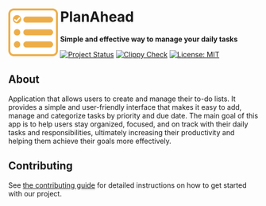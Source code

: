 <div align="left">
  <img title="plan_ahead" src="./assets/icon.svg" align="left" width="100" style="padding-right: 0.5ch">
  <h1>PlanAhead</h1>
  <p><strong>Simple and effective way to manage your daily tasks</strong></p>
</div>

[![Project Status](https://www.repostatus.org/badges/latest/wip.svg)](https://www.repostatus.org/#wip)
[![Clippy Check](https://github.com/jaroslawroszyk/PlanAhead/actions/workflows/CI-CLIPPY.yml/badge.svg)](https://github.com/jaroslawroszyk/PlanAhead/actions/workflows/CI-CLIPPY.yml)
[![License: MIT](https://img.shields.io/badge/license-MIT-blue)](#license)

## About

Application that allows users to create and manage their to-do lists. It provides a simple and user-friendly interface that makes it easy to add, manage and categorize tasks by priority and due date. The main goal of this app is to help users stay organized, focused, and on track with their daily tasks and responsibilities, ultimately increasing their productivity and helping them achieve their goals more effectively.

## Contributing

See [the contributing guide](CONTRIBUTING.md) for detailed instructions on how to get started with our project.
